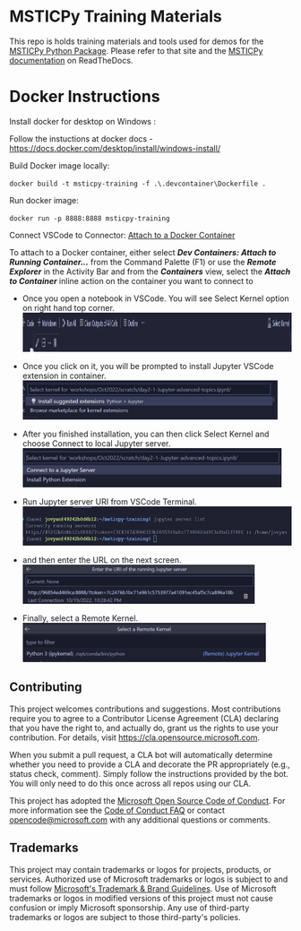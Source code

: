 # MSTICPy Training Materials

This repo is holds training materials and tools used for demos for the
[MSTICPy Python Package](https://github.com/microsoft/msticpy).
Please refer to that site and the [MSTICPy documentation](https://msticpy.readthedocs.io/) on
ReadTheDocs.


# Docker Instructions

Install docker for desktop on Windows : 

Follow the instuctions at docker docs - https://docs.docker.com/desktop/install/windows-install/

Build Docker image locally:

`docker build -t msticpy-training -f .\.devcontainer\Dockerfile .`

Run docker image:

`docker run -p 8888:8888 msticpy-training`

Connect VSCode to Connector: [Attach to a Docker Container](https://code.visualstudio.com/docs/remote/attach-container)

To attach to a Docker container, either select ***Dev Containers: Attach to Running Container...*** from the Command Palette (F1) or use the ***Remote Explorer*** in the Activity Bar and from the ***Containers*** view, select the ***Attach to Container*** inline action on the container you want to connect to

- Once you open a notebook in VSCode. You will see Select Kernel option on right hand top corner.
<img src="./workshops/Oct2022/media/Docker-01-Select-kernel.png"
alt="Docker Select Kernel"
title="Docker Select Kernel" height="70" />

- Once you click on it, you will be prompted to install Jupyter VSCode extension in container.
<img src="./workshops/Oct2022/media/Docker-02-Install-VSCode-Extension.png"
alt="Install VSCode extension"
title="Install VSCode extension" height="70" />

- After you finished installation, you can then click Select Kernel and choose Connect to local Jupyter server.
<img src="./workshops/Oct2022/media/Docker-03-Connect-to-Jupyter.png"
alt="Connect to Jupyter"
title="Connect to Jupyter" height="70" />

- Run Jupyter server URI from VSCode Terminal.
<img src="./workshops/Oct2022/media/Docker-04-Retrieve-Server-URL.png"
alt="Retrieve Server URL"
title="Retrieve Server URL" height="70" />

- and then enter the URL on the next screen.
<img src="./workshops/Oct2022/media/Docker-05-Enter-URI.png"
alt="Enter URI"
title="Enter URI" height="70" />

- Finally, select a Remote Kernel.
<img src="./workshops/Oct2022/media/Docker-06-Remote-Kernel.png"
alt="Remote Kernel"
title="Remote Kernel" height="70" />

## Contributing

This project welcomes contributions and suggestions.  Most contributions require you to agree to a
Contributor License Agreement (CLA) declaring that you have the right to, and actually do, grant us
the rights to use your contribution. For details, visit https://cla.opensource.microsoft.com.

When you submit a pull request, a CLA bot will automatically determine whether you need to provide
a CLA and decorate the PR appropriately (e.g., status check, comment). Simply follow the instructions
provided by the bot. You will only need to do this once across all repos using our CLA.

This project has adopted the [Microsoft Open Source Code of Conduct](https://opensource.microsoft.com/codeofconduct/).
For more information see the [Code of Conduct FAQ](https://opensource.microsoft.com/codeofconduct/faq/) or
contact [opencode@microsoft.com](mailto:opencode@microsoft.com) with any additional questions or comments.

## Trademarks

This project may contain trademarks or logos for projects, products, or services. Authorized use of Microsoft
trademarks or logos is subject to and must follow
[Microsoft's Trademark & Brand Guidelines](https://www.microsoft.com/en-us/legal/intellectualproperty/trademarks/usage/general).
Use of Microsoft trademarks or logos in modified versions of this project must not cause confusion or imply Microsoft sponsorship.
Any use of third-party trademarks or logos are subject to those third-party's policies.
